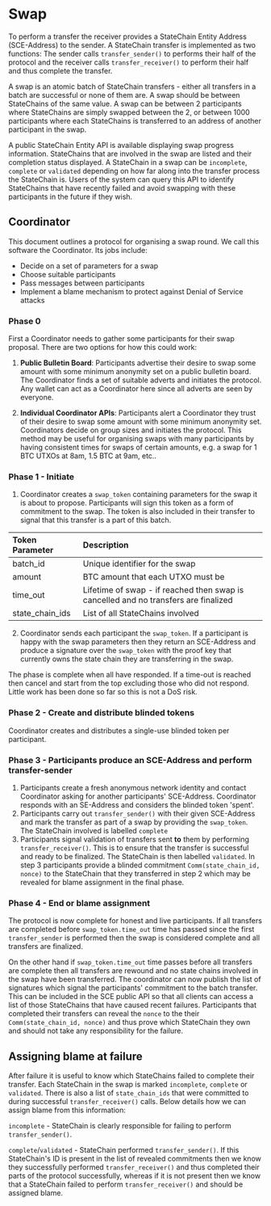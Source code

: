 # Swap
To perform a transfer the receiver provides a StateChain Entity Address (SCE-Address) to the sender. A StateChain transfer is implemented as two functions: The sender calls `transfer_sender()` to performs their half of the protocol and the receiver calls `transfer_receiver()` to perform their half and thus complete the transfer.

A swap is an atomic batch of StateChain transfers - either all transfers in a batch are successful or none of them are. A swap should be between StateChains of the same value. A swap can be between 2 participants where StateChains are simply swapped between the 2, or between 1000 participants where each StateChains is transferred to an address of another participant in the swap.

A public StateChain Entity API is available displaying swap progress information. StateChains that are involved in the swap are listed and their completion status displayed. A StateChain in a swap can be `incomplete`, `complete` or `validated` depending on how far along into the transfer process the StateChain is. Users of the system can query this API to identify StateChains that have recently failed and avoid swapping with these participants in the future if they wish.

## Coordinator
This document outlines a protocol for organising a swap round. We call this software the Coordinator. Its jobs include:

- Decide on a set of parameters for a swap
- Choose suitable participants
- Pass messages between participants
- Implement a blame mechanism to protect against Denial of Service attacks


### Phase 0
First a Coordinator needs to gather some participants for their swap proposal. There are two options for how this could work:

1) **Public Bulletin Board**: Participants advertise their desire to swap some amount with some minimum anonymity set on a public bulletin board. The Coordinator finds a set of suitable adverts and initiates the protocol. Any wallet can act as a Coordinator here since all adverts are seen by everyone.

2) **Individual Coordinator APIs**: Participants alert a Coordinator they trust of their desire to swap some amount with some minimum anonymity set. Coordinators decide on group sizes and initiates the protocol. This method may be useful for organising swaps with many participants by having consistent times for swaps of certain amounts, e.g. a swap for 1 BTC UTXOs at 8am, 1.5 BTC at 9am, etc..


### Phase 1 - Initiate
1) Coordinator creates a `swap_token` containing parameters for the swap it is about to propose. Participants will sign this token as a form of commitment to the swap. The token is also included in their transfer to signal that this transfer is a part of this batch.

| Token Parameter       | Description |
| :---            | :----  |  
| batch_id        | Unique identifier for the swap   |
| amount          | BTC amount that each UTXO must be  |
| time_out        | Lifetime of swap - if reached then swap is cancelled and no transfers are finalized |
| state_chain_ids | List of all StateChains involved  |

2) Coordinator sends each participant the `swap_token`. If a participant is happy with the swap parameters then they return an SCE-Address and produce a signature over the `swap_token` with the proof key that currently owns the state chain they are transferring in the swap.

The phase is complete when all have responded. If a time-out is reached then cancel and start from the top excluding those who did not respond. Little work has been done so far so this is not a DoS risk.

### Phase 2 - Create and distribute blinded tokens
Coordinator creates and distributes a single-use blinded token per participant.


### Phase 3 - Participants produce an SCE-Address and perform transfer-sender
1) Participants create a fresh anonymous network identity and contact Coordinator asking for another participants' SCE-Address. Coordinator responds with an SE-Address and considers the blinded token 'spent'.
2) Participants carry out `transfer_sender()` with their given SCE-Address and mark the transfer as part of a swap by providing the `swap_token`. The StateChain involved is labelled `complete`
3) Participants signal validation of transfers sent **to** them by performing `transfer_receiver()`. This is to ensure that the transfer is successful and ready to be finalized. The StateChain is then labelled `validated`.
In step 3 participants provide a blinded commitment `Comm(state_chain_id, nonce)` to the StateChain that they transferred in step 2 which may be revealed for blame assignment in the final phase.


### Phase 4 - End or blame assignment
The protocol is now complete for honest and live participants. If all transfers are completed before `swap_token.time_out` time has passed since the first `transfer_sender` is performed then the swap is considered complete and all transfers are finalized.

On the other hand if `swap_token.time_out` time passes before all transfers are complete then all transfers are rewound and no state chains involved in the swap have been transferred. The coordinator can now publish the list of signatures which signal the participants' commitment to the batch transfer. This can be included in the SCE public API so that all clients can access a list of those StateChains that have caused recent failures. Participants that completed their transfers can reveal the `nonce` to the their `Comm(state_chain_id, nonce)` and thus prove which StateChain they own and should not take any responsibility for the failure.  

## Assigning blame at failure
After failure it is useful to know which StateChains failed to complete their transfer. Each StateChain in the swap is marked `incomplete`, `complete` or `validated`. There is also a list of `state_chain_ids` that were committed to during successful `transfer_receiver()` calls. Below details how we can assign blame from this information:

`incomplete` - StateChain is clearly responsible for failing to perform `transfer_sender()`.

`complete`/`validated` - StateChain performed `transfer_sender()`. If this StateChain's ID is present in the list of revealed commitments then we know they successfully performed `transfer_receiver()` and thus completed their parts of the protocol successfully, whereas if it is not present then we know that a StateChain failed to perform `transfer_receiver()` and should be assigned blame.  
